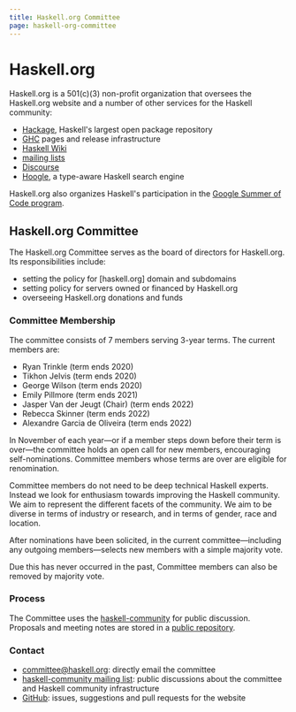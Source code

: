 ```yaml
---
title: Haskell.org Committee
page: haskell-org-committee
---
```


# Haskell.org

Haskell.org is a 501(c)(3) non-profit organization that oversees the Haskell.org website and a number of other services for the Haskell community:

  * [Hackage], Haskell's largest open package repository
  * [GHC] pages and release infrastructure
  * [Haskell Wiki][wiki]
  * [mailing lists][mailing]
  * [Discourse][discourse]
  * [Hoogle], a type-aware Haskell search engine

Haskell.org also organizes Haskell's participation in  the [Google Summer of Code program][summer].

[summer]: https://summer.haskell.org/
[wiki]: https://wiki.haskell.org/Haskell
[mailing]: https://www.haskell.org/mailing-lists/
[discourse]: https://discourse.haskell.org
[Hoogle]: https://hoogle.haskell.org/
[Hackage]: https://hackage.haskell.org/
[GHC]: https://www.haskell.org/ghc/

## Haskell.org Committee

The Haskell.org Committee serves as the board of directors for Haskell.org. Its responsibilities include:

  * setting the policy for [haskell.org] domain and subdomains
  * setting policy for servers owned or financed by Haskell.org
  * overseeing Haskell.org donations and funds

### Committee Membership

The committee consists of 7 members serving 3-year terms. The current members are:

  * Ryan Trinkle (term ends 2020)
  * Tikhon Jelvis (term ends 2020)
  * George Wilson (term ends 2020)
  * Emily Pillmore (term ends 2021)
  * Jasper Van der Jeugt (Chair) (term ends 2022)
  * Rebecca Skinner (term ends 2022)
  * Alexandre Garcia de Oliveira (term ends 2022)

In November of each year—or if a member steps down before their term is over—the committee holds an open call for new members, encouraging self-nominations. Committee members whose terms are over are eligible for renomination.

Committee members do not need to be deep technical Haskell experts.  Instead we look for enthusiasm towards improving the Haskell community.  We aim to represent the different facets of the community.  We aim to be diverse in terms of industry or research, and in terms of gender, race and location.

After nominations have been solicited, in the current committee—including any outgoing members—selects new members with a simple majority vote.

Due this has never occurred in the past, Committee members can also be removed by majority vote.

### Process

The Committee uses the [haskell-community][list] for public discussion.  Proposals and meeting notes are stored in a [public repository][repo].

### Contact

  * [committee@haskell.org][email]: directly email the committee
  * [haskell-community mailing list][list]: public discussions about the committee and Haskell community infrastructure
  * [GitHub][github]: issues, suggestions and pull requests for the website

[email]: mailto:committeee@haskell.org
[list]: https://mail.haskell.org/cgi-bin/mailman/listinfo/haskell-community
[github]: https://github.com/haskell-infra/www.haskell.org/
[repo]: https://github.com/haskell-org/committee
